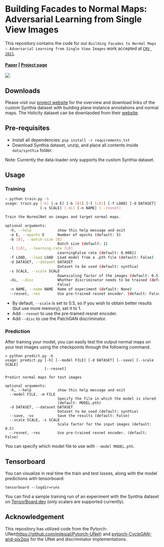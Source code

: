 # Building Facades to Normal Maps: Adversarial Learning from Single View Images

This repository contains the code for our `Building Facades to Normal Maps – Adversarial Learning from Single View Images` work accepted at [`CRV 2021`](https://www.computerrobotvision.org/).

#### [Paper]() | [Project page](https://mukulkhanna.github.io/building-facade-normal-estimation-crv/) 

![](https://user-images.githubusercontent.com/24846546/116396614-39260400-a843-11eb-9161-213e53e93c77.png)


## Downloads

Please visit our [project website](https://mukulkhanna.github.io/bf2normalnet/) for the overview and download links of the custom Synthia dataset with building plane instance annotations and normal maps. The Holicity dataset can be downlaoded from their [website](https://holicity.io
).

## Pre-requisites

- Install all dependencies: `pip install -r requirements.txt`
- Download Synthia dataset, unzip, and place all contents inside `data/synthia` folder.

Note: Currently the data-loader only supports the custom Synthia dataset.


## Usage

### Training

```bash
> python train.py -h
usage: train.py [-h] [-e E] [-b [B]] [-l [LR]] [-f LOAD] [-d DATASET]
                [-s SCALE] [-di] [-n NAME] [--resnet]

Train the NormalNet on images and target normal maps.

optional arguments:
  -h, --help            show this help message and exit
  -e E, --epochs E      Number of epochs (default: 5)
  -b [B], --batch-size [B]
                        Batch size (default: 1)
  -l [LR], --learning-rate [LR]
                        LearningFalse rate (default: 0.0001)
  -f LOAD, --load LOAD  Load model from a .pth file (default: False)
  -d DATASET, --dataset DATASET
                        Dataset to be used (default: synthia)
  -s SCALE, --scale SCALE
                        Downscaling factor of the images (default: 0.5)
  -di, --disc           Whether discriminator needs to be trained (default:
                        False)
  -n NAME, --name NAME  Name of experiment (default: None)
  --resnet, -res        Use pre-trained resnet encoder. (default: False)

```
- By default, `--scale` is set to 0.5, so if you wish to obtain better results (but use more memory), set it to 1.
- Add `--resnet` to use the pre-trained resnet encoder.
- Add `--disc` to use the PatchGAN discriminator.


### Prediction

After training your model, you can easily test the output normal maps on your test images using the checkpoints through the following command.

```shell script
> python predict.py -h
usage: predict.py [-h] [--model FILE] [-d DATASET] [--save] [--scale SCALE]
                  [--resnet]

Predict normal maps for test images

optional arguments:
  -h, --help            show this help message and exit
  --model FILE, -m FILE
                        Specify the file in which the model is stored
                        (default: MODEL.pth)
  -d DATASET, --dataset DATASET
                        Dataset to be used (default: synthia)
  --save, -sv           Save the results (default: False)
  --scale SCALE, -s SCALE
                        Scale factor for the input images (default: 0.5)
  --resnet, -res        Use pre-trained resnet encoder. (default: False)
```
You can specify which model file to use with `--model MODEL.pth`.


## Tensorboard
You can visualize in real time the train and test losses, along with the model predictions with tensorboard:

`tensorboard --logdir=runs`

You can find a sample training run of an experiment with the Synthia dataset on [TensorBoard.dev](https://tensorboard.dev/experiment/d0MFnNlHRYKvq6oeOSp3YA/) (only scalars are supported currently).


## Acknowledgement

This repository has utilized code from the Pytorch-UNet(https://github.com/milesial/Pytorch-UNet) and [pytorch-CycleGAN-and-pix2pix](https://github.com/junyanz/pytorch-CycleGAN-and-pix2pix) for the UNet and discriminator implementations.
